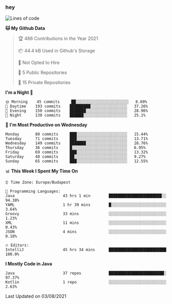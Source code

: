 ### hey

<!--START_SECTION:waka-->
![Lines of code](https://img.shields.io/badge/From%20Hello%20World%20I%27ve%20Written-71582%20lines%20of%20code-blue)

**🐱 My Github Data** 

> 🏆 486 Contributions in the Year 2021
 > 
> 📦 44.4 kB Used in Github's Storage 
 > 
> 🚫 Not Opted to Hire
 > 
> 📜 5 Public Repositories 
 > 
> 🔑 15 Private Repositories  
 > 
**I'm a Night 🦉** 

```text
🌞 Morning    45 commits     ██░░░░░░░░░░░░░░░░░░░░░░░   8.69% 
🌆 Daytime    193 commits    █████████░░░░░░░░░░░░░░░░   37.26% 
🌃 Evening    150 commits    ███████░░░░░░░░░░░░░░░░░░   28.96% 
🌙 Night      130 commits    ██████░░░░░░░░░░░░░░░░░░░   25.1%

```
📅 **I'm Most Productive on Wednesday** 

```text
Monday       80 commits     ███░░░░░░░░░░░░░░░░░░░░░░   15.44% 
Tuesday      71 commits     ███░░░░░░░░░░░░░░░░░░░░░░   13.71% 
Wednesday    149 commits    ███████░░░░░░░░░░░░░░░░░░   28.76% 
Thursday     36 commits     █░░░░░░░░░░░░░░░░░░░░░░░░   6.95% 
Friday       69 commits     ███░░░░░░░░░░░░░░░░░░░░░░   13.32% 
Saturday     48 commits     ██░░░░░░░░░░░░░░░░░░░░░░░   9.27% 
Sunday       65 commits     ███░░░░░░░░░░░░░░░░░░░░░░   12.55%

```


📊 **This Week I Spent My Time On** 

```text
⌚︎ Time Zone: Europe/Budapest

💬 Programming Languages: 
Java                     43 hrs 1 min        ███████████████████████░░   94.38% 
YAML                     1 hr 39 mins        █░░░░░░░░░░░░░░░░░░░░░░░░   3.64% 
Groovy                   33 mins             ░░░░░░░░░░░░░░░░░░░░░░░░░   1.23% 
XML                      11 mins             ░░░░░░░░░░░░░░░░░░░░░░░░░   0.43% 
JSON                     4 mins              ░░░░░░░░░░░░░░░░░░░░░░░░░   0.18%

🔥 Editors: 
IntelliJ                 45 hrs 34 mins      █████████████████████████   100.0%

```

**I Mostly Code in Java** 

```text
Java                     37 repos            ████████████████████████░   97.37% 
Kotlin                   1 repo              ░░░░░░░░░░░░░░░░░░░░░░░░░   2.63%

```



 Last Updated on 03/08/2021
<!--END_SECTION:waka-->
